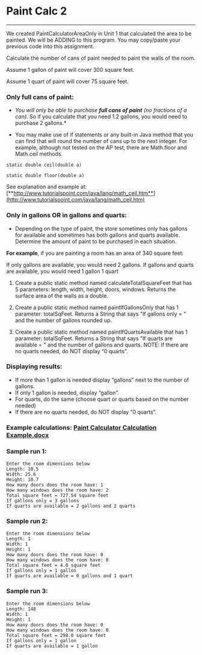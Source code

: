 # Paint Calc 2
---



We created PaintCalculatorAreaOnly in Unit 1 that calculated the area to be painted. We will be ADDING to this program. You may copy/paste your previous code into this assignment.

Calculate the number of cans of paint needed to paint the walls of the room.

Assume 1 gallon of paint will cover 300 square feet.

Assume 1 quart of paint will cover 75 square feet.

### Only full cans of paint:

- *You will only be able to purchase **full cans of paint** (no fractions of a can).*   So if you calculate that you need 1.2 gallons, you would need to purchase 2 gallons.* 

- You may make use of if statements or any built-in Java method that you can find that will round the number of cans up to the next integer.  For example, although not tested on the AP test, there are Math.floor and Math.ceil methods.

```
static double ceil(double a)

static double floor(double a)
```

See explanation and example at:
[**http://www.tutorialspoint.com/java/lang/math_ceil.htm**](http://www.tutorialspoint.com/java/lang/math_ceil.htm)

### Only in gallons OR in gallons and quarts:

- Depending on the type of paint, the store sometimes only has gallons for available and sometimes has both gallons and quarts available. Determine the amount of paint to be purchased in each situation.  

**For example**, if you are painting a room has an area of 340 square feet:

If only gallons are available, you would need 2 gallons.
If gallons and quarts are available, you would need 1 gallon 1 quart

1. Create a public static method named calculateTotalSquareFeet that has 5 parameters: length, width, height, doors, windows. Returns the surface area of the walls as a double.

2. Create a public static method named paintIfGallonsOnly that has 1 parameter: totalSqFeet. Returns a String that says "If gallons only = " and the number of gallons rounded up.

3. Create a public static method named paintIfQuartsAvailable that has 1 parameter: totalSqFeet. Returns a String that says "If quarts are available = " and the number of gallons and quarts. NOTE: If there are no quarts needed, do NOT display “0 quarts”.


### Displaying results:

  - If more than 1 gallon is needed display “gallons” next to the number of gallons.   
  - If only 1 gallon is needed, display “gallon”.  
  - For quarts, do the same (choose quart or quarts based on the number needed)
  - If there are no quarts needed, do NOT display “0 quarts”.


### Example calculations: [Paint Calculator Calculation Example.docx](/apcsa/ch5decisions/PaintCalculatorCalculationExample.pdf)


### Sample run 1:
```
Enter the room dimensions below
Length: 10.5
Width: 25.6
Height: 10.7
How many doors does the room have: 1
How many windows does the room have: 2
Total square feet = 727.54 square feet
If gallons only = 3 gallons
If quarts are available = 2 gallons and 2 quarts
```
### Sample run 2:
```
Enter the room dimensions below
Length: 1
Width: 1
Height: 1
How many doors does the room have: 0
How many windows does the room have: 0
Total square feet = 4.0 square feet
If gallons only = 1 gallon
If quarts are available = 0 gallons and 1 quart
```
### Sample run 3:
```
Enter the room dimensions below
Length: 148
Width: 1
Height: 1
How many doors does the room have: 0
How many windows does the room have: 0
Total square feet = 298.0 square feet
If gallons only = 1 gallon
If quarts are available = 1 gallon
```

  